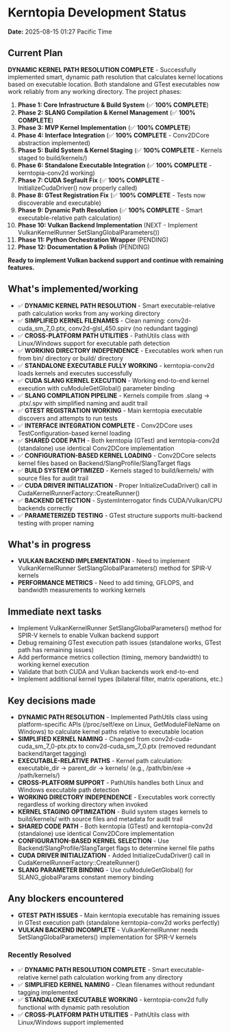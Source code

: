 # Kerntopia Development Status

**Date:** 2025-08-15 01:27 Pacific Time

## Current Plan

**DYNAMIC KERNEL PATH RESOLUTION COMPLETE** - Successfully implemented smart, dynamic path resolution that calculates kernel locations based on executable location. Both standalone and GTest executables now work reliably from any working directory. The project phases:

1. **Phase 1: Core Infrastructure & Build System** (✅ **100% COMPLETE**)
2. **Phase 2: SLANG Compilation & Kernel Management** (✅ **100% COMPLETE**)
3. **Phase 3: MVP Kernel Implementation** (✅ **100% COMPLETE**)
4. **Phase 4: Interface Integration** (✅ **100% COMPLETE** - Conv2DCore abstraction implemented)
5. **Phase 5: Build System & Kernel Staging** (✅ **100% COMPLETE** - Kernels staged to build/kernels/)
6. **Phase 6: Standalone Executable Integration** (✅ **100% COMPLETE** - kerntopia-conv2d working)
7. **Phase 7: CUDA Segfault Fix** (✅ **100% COMPLETE** - InitializeCudaDriver() now properly called)
8. **Phase 8: GTest Registration Fix** (✅ **100% COMPLETE** - Tests now discoverable and executable)
9. **Phase 9: Dynamic Path Resolution** (✅ **100% COMPLETE** - Smart executable-relative path calculation)
10. **Phase 10: Vulkan Backend Implementation** (NEXT - Implement VulkanKernelRunner SetSlangGlobalParameters())
11. **Phase 11: Python Orchestration Wrapper** (PENDING)
12. **Phase 12: Documentation & Polish** (PENDING)

**Ready to implement Vulkan backend support and continue with remaining features.**

## What's implemented/working

- ✅ **DYNAMIC KERNEL PATH RESOLUTION** - Smart executable-relative path calculation works from any working directory
- ✅ **SIMPLIFIED KERNEL FILENAMES** - Clean naming: conv2d-cuda_sm_7_0.ptx, conv2d-glsl_450.spirv (no redundant tagging)
- ✅ **CROSS-PLATFORM PATH UTILITIES** - PathUtils class with Linux/Windows support for executable path detection
- ✅ **WORKING DIRECTORY INDEPENDENCE** - Executables work when run from bin/ directory or build/ directory
- ✅ **STANDALONE EXECUTABLE FULLY WORKING** - kerntopia-conv2d loads kernels and executes successfully
- ✅ **CUDA SLANG KERNEL EXECUTION** - Working end-to-end kernel execution with cuModuleGetGlobal() parameter binding
- ✅ **SLANG COMPILATION PIPELINE** - Kernels compile from .slang → .ptx/.spv with simplified naming and audit trail
- ✅ **GTEST REGISTRATION WORKING** - Main kerntopia executable discovers and attempts to run tests
- ✅ **INTERFACE INTEGRATION COMPLETE** - Conv2DCore uses TestConfiguration-based kernel loading
- ✅ **SHARED CODE PATH** - Both kerntopia (GTest) and kerntopia-conv2d (standalone) use identical Conv2DCore implementation
- ✅ **CONFIGURATION-BASED KERNEL LOADING** - Conv2DCore selects kernel files based on Backend/SlangProfile/SlangTarget flags
- ✅ **BUILD SYSTEM OPTIMIZED** - Kernels staged to build/kernels/ with source files for audit trail
- ✅ **CUDA DRIVER INITIALIZATION** - Proper InitializeCudaDriver() call in CudaKernelRunnerFactory::CreateRunner()
- ✅ **BACKEND DETECTION** - SystemInterrogator finds CUDA/Vulkan/CPU backends correctly
- ✅ **PARAMETERIZED TESTING** - GTest structure supports multi-backend testing with proper naming

## What's in progress

- **VULKAN BACKEND IMPLEMENTATION** - Need to implement VulkanKernelRunner SetSlangGlobalParameters() method for SPIR-V kernels
- **PERFORMANCE METRICS** - Need to add timing, GFLOPS, and bandwidth measurements to working kernels

## Immediate next tasks

- Implement VulkanKernelRunner SetSlangGlobalParameters() method for SPIR-V kernels to enable Vulkan backend support
- Debug remaining GTest execution path issues (standalone works, GTest path has remaining issues)
- Add performance metrics collection (timing, memory bandwidth) to working kernel execution
- Validate that both CUDA and Vulkan backends work end-to-end
- Implement additional kernel types (bilateral filter, matrix operations, etc.)

## Key decisions made

- **DYNAMIC PATH RESOLUTION** - Implemented PathUtils class using platform-specific APIs (/proc/self/exe on Linux, GetModuleFileName on Windows) to calculate kernel paths relative to executable location
- **SIMPLIFIED KERNEL NAMING** - Changed from conv2d-cuda-cuda_sm_7_0-ptx.ptx to conv2d-cuda_sm_7_0.ptx (removed redundant backend/target tagging)
- **EXECUTABLE-RELATIVE PATHS** - Kernel path calculation: executable_dir → parent_dir → kernels/ (e.g., /path/bin/exe → /path/kernels/)
- **CROSS-PLATFORM SUPPORT** - PathUtils handles both Linux and Windows executable path detection
- **WORKING DIRECTORY INDEPENDENCE** - Executables work correctly regardless of working directory when invoked
- **KERNEL STAGING OPTIMIZATION** - Build system stages kernels to build/kernels/ with source files and metadata for audit trail
- **SHARED CODE PATH** - Both kerntopia (GTest) and kerntopia-conv2d (standalone) use identical Conv2DCore implementation
- **CONFIGURATION-BASED KERNEL SELECTION** - Use Backend/SlangProfile/SlangTarget flags to determine kernel file paths
- **CUDA DRIVER INITIALIZATION** - Added InitializeCudaDriver() call in CudaKernelRunnerFactory::CreateRunner()
- **SLANG PARAMETER BINDING** - Use cuModuleGetGlobal() for SLANG_globalParams constant memory binding

## Any blockers encountered

- **GTEST PATH ISSUES** - Main kerntopia executable has remaining issues in GTest execution path (standalone kerntopia-conv2d works perfectly)
- **VULKAN BACKEND INCOMPLETE** - VulkanKernelRunner needs SetSlangGlobalParameters() implementation for SPIR-V kernels

### Recently Resolved
- ✅ **DYNAMIC PATH RESOLUTION COMPLETE** - Smart executable-relative kernel path calculation working from any directory
- ✅ **SIMPLIFIED KERNEL NAMING** - Clean filenames without redundant tagging implemented
- ✅ **STANDALONE EXECUTABLE WORKING** - kerntopia-conv2d fully functional with dynamic path resolution
- ✅ **CROSS-PLATFORM PATH UTILITIES** - PathUtils class with Linux/Windows support implemented